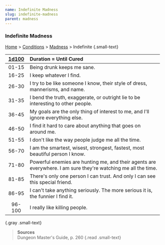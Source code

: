 ```yaml
---
name: Indefinite Madness
slug: indefinite-madness
parent: madness
---
```

### Indefinite Madness
 [Home](dm-operations-center) > [Conditions](conditions-menu) > [Madness](madness) > Indefinite {.small-text}

| [1d100](/roll/1d100) | Duration = Until Cured |
| :---: | :-------------------------------------------------------------------------------------------------------------|
| 01-15 | Being drunk keeps me sane.                                                                                    |
| 16-25 | I keep whatever I find.                                                                                       |
| 26-30 | I try to be like someone I know, their style of dress, mannerisms, and name.                                  |
| 31-35 | I bend the truth, exaggerate, or outright lie to be interesting to other people.                              |
| 36-45 | My goals are the only thing of interest to me, and I'll ignore everything else.                               |
| 46-50 | I find it hard to care about anything that goes on around me.                                                 |
| 51-55 | I don't like the way people judge me all the time.                                                            |
| 56-70 | I am the smartest, wisest, strongest, fastest, most beautiful person I know.                                  |
| 71-80 | Powerful enemies are hunting me, and their agents are everywhere. I am sure they're watching me all the time. |
| 81-85 | There's only one person I can trust. And only I can see this special friend.                                  |
| 86-95 | I can't take anything seriously. The more serious it is, the funnier I find it.                               |
| 96-100 | I really like killing people.                                                                                |
{.gray .small-text}

> **Sources** <br/>
> Dungeon Master's Guide, p. 260
{.read .small-text}